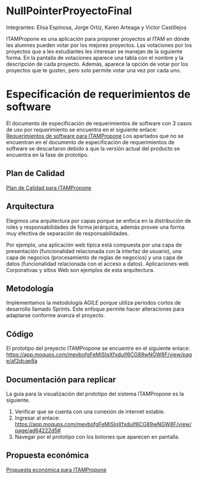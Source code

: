 # NullPointerProyectoFinal
Integrantes:
Elisa Espinosa, Jorge Ortiz, Karen Arteaga y Victor Castillejos

ITAMPropone es una aplicación para proponer proyectos al ITAM en dónde les alumnes pueden votar por los mejores proyectos.
Las votaciones por los proyectos que a les estudiantes les interesan se manejan de la siguiente forma. En la pantalla de votaciones aparece una tabla con el nombre y la descripción de cada proyecto. Además, aparece la opción de votar por los proyectos que te gusten, pero solo permite votar una vez por cada uno. 

# Especificación de requerimientos de software

El documento de especificación de requerimientos de software con 3 casos de uso por requerimiento se encuentra en el siguiente enlace:
[Requerimientos de software para ITAMPropone](https://github.com/Ingenieria-de-Software-2021-ITAM/NullPointerProyectoFinal/blob/main/SoftwareRequirementsSpecificationITAMPropone.md)
Los apartados que no se encuentran en el documento de especificación de requerimientos de software se descartaron debido a que la versión actual del producto se encuentra en la fase de prototipo.

## Plan de Calidad

[Plan de Calidad para ITAMPropone](https://github.com/Ingenieria-de-Software-2021-ITAM/NullPointerProyectoFinal/blob/main/PlanCalidad.md#plan-de-calidad-para-itampropone)

## Arquitectura

Elegimos una arquitectura por capas porque se enfoca en la distribución de roles y responsabilidades de forma jerárquica, además provee una forma muy efectiva de 
separación de responsabilidades.

Por ejemplo, una aplicación web típica está compuesta por una capa de presentación (funcionalidad relacionada con la interfaz de usuario), una capa de negocios (procesamiento de reglas de negocios) y una capa de datos (funcionalidad relacionada con el acceso a datos). Aplicaciones web Corporativas y sitios Web son ejemplos de esta arquitectura.

## Metodología

Implementamos la metodología AGILE porque utiliza periodos cortos de desarrollo llamado Sprints. Este enfoque permite hacer alteraciones para adaptarse conforme avanza el proyecto. 

## Código

El prototipo del preyecto ITAMPropone se encuentre en el siguiente enlace:
https://app.moqups.com/mevbofgFeMiSIqXfxduif6CG89wNGW8F/view/page/af2dcae8a

## Documentación para replicar

  La guía para la visualización del prototipo del sistema ITAMPropone es la siguiente.
  1. Verificar que se cuenta con una conexión de internet estable.
  2. Ingresar al enlace: https://app.moqups.com/mevbofgFeMiSIqXfxduif6CG89wNGW8F/view/page/ad64222d5#
  3. Navegar por el prototipo con los botones que aparecen en pantalla.

## Propuesta económica

[Propuesta económica para ITAMPropone](https://docs.google.com/spreadsheets/d/1X4sJLzmyVvuYx860ZdQr7GSJIlZPPlW4-zG5PzRE7gA/edit#gid=0)
